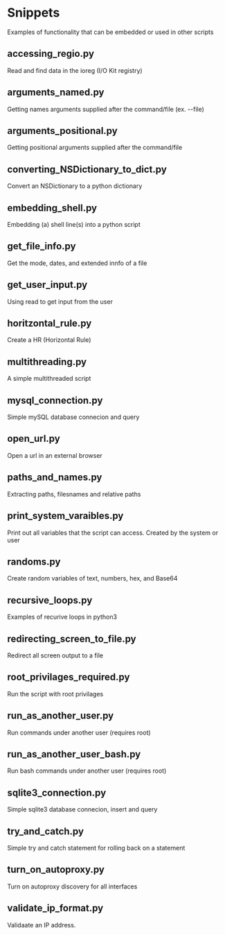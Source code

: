 # Snippets
Examples of functionality that can be embedded or used in other scripts

## accessing_regio.py
Read and find data in the ioreg (I/O Kit registry)
## arguments_named.py
Getting names arguments supplied after the command/file (ex. --file)
## arguments_positional.py
Getting positional arguments supplied after the command/file
## converting_NSDictionary_to_dict.py
Convert an NSDictionary to a python dictionary
## embedding_shell.py
Embedding (a) shell line(s) into a python script
## get_file_info.py
Get the mode, dates, and extended innfo of a file
## get_user_input.py
Using read to get input from the user
## horitzontal_rule.py
Create a HR (Horizontal Rule)
## multithreading.py
A simple multithreaded script
## mysql_connection.py
Simple mySQL database connecion and query
## open_url.py
Open a url in an external browser
## paths_and_names.py
Extracting paths, filesnames and relative paths
## print_system_varaibles.py
Print out all variables that the script can access.  Created by the system or user
## randoms.py
Create random variables of text, numbers, hex, and Base64
## recursive_loops.py
Examples of recurive loops in python3
## redirecting_screen_to_file.py
Redirect all screen output to a file
## root_privilages_required.py
Run the script with root privilages
## run_as_another_user.py
Run commands under another user (requires root)
## run_as_another_user_bash.py
Run bash commands under another user (requires root)
## sqlite3_connection.py
Simple sqlite3 database connecion, insert and query
## try_and_catch.py
Simple try and catch statement for rolling back on a statement
## turn_on_autoproxy.py
Turn on autoproxy discovery for all interfaces
## validate_ip_format.py
Validaate an IP address.